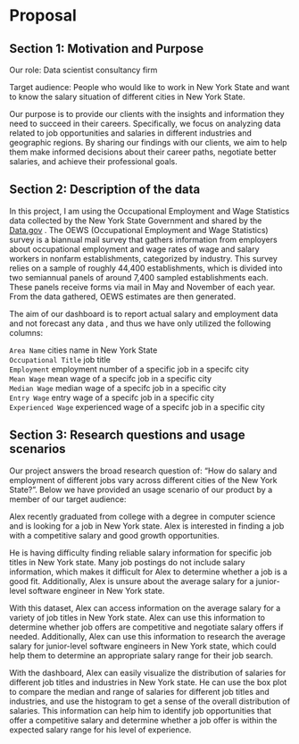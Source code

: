 # Proposal

## Section 1: Motivation and Purpose

Our role: Data scientist consultancy firm

Target audience: People who would like to work in New York State and want to know the salary situation of different cities in New York State.

Our purpose is to provide our clients with the insights and information they need to succeed in their careers. Specifically, we focus on analyzing data related to job opportunities and salaries in different industries and geographic regions. By sharing our findings with our clients, we aim to help them make informed decisions about their career paths, negotiate better salaries, and achieve their professional goals.

## Section 2: Description of the data

In this project, I am using the Occupational Employment and Wage Statistics data collected by the New York State Government and shared by the [Data.gov](https://catalog.data.gov/dataset/occupational-employment-statistics) . The OEWS (Occupational Employment and Wage Statistics) survey is a biannual mail survey that gathers information from employers about occupational employment and wage rates of wage and salary workers in nonfarm establishments, categorized by industry. This survey relies on a sample of roughly 44,400 establishments, which is divided into two semiannual panels of around 7,400 sampled establishments each. These panels receive forms via mail in May and November of each year. From the data gathered, OEWS estimates are then generated.

The aim of our dashboard is to report actual salary and employment data and not forecast any data , and thus we have only utilized the following columns:

`Area Name` cities name in New York State \
`Occupational Title` job title \
`Employment` employment number of a specific job in a specifc city \
`Mean Wage` mean wage of a specifc job in a specific city \
`Median Wage` median wage of a specifc job in a specific city \
`Entry Wage` entry wage of a specifc job in a specific city \
`Experienced Wage` experienced wage of a specifc job in a specific city


## Section 3: Research questions and usage scenarios

Our project answers the broad research question of: “How do salary and employment of different jobs vary across different cities of the New York State?”. Below we have provided an usage scenario of our product by a member of our target audience:

Alex recently graduated from college with a degree in computer science and is looking for a job in New York state. Alex is interested in finding a job with a competitive salary and good growth opportunities.

He is having difficulty finding reliable salary information for specific job titles in New York state. Many job postings do not include salary information, which makes it difficult for Alex to determine whether a job is a good fit. Additionally, Alex is unsure about the average salary for a junior-level software engineer in New York state.

With this dataset, Alex can access information on the average salary for a variety of job titles in New York state. Alex can use this information to determine whether job offers are competitive and negotiate salary offers if needed. Additionally, Alex can use this information to research the average salary for junior-level software engineers in New York state, which could help them to determine an appropriate salary range for their job search.

With the dashboard, Alex can easily visualize the distribution of salaries for different job titles and industries in New York state. He can use the box plot to compare the median and range of salaries for different job titles and industries, and use the histogram to get a sense of the overall distribution of salaries. This information can help him to identify job opportunities that offer a competitive salary and determine whether a job offer is within the expected salary range for his level of experience.